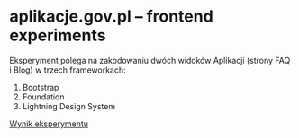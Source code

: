 # aplikacje.gov.pl – frontend experiments
Eksperyment polega na zakodowaniu dwóch widoków Aplikacji (strony FAQ i Blog) w trzech frameworkach:

1. Bootstrap
2. Foundation
3. Lightning Design System

[Wynik eksperymentu](https://kamilradziszewski.github.io/frontend-experiments/index.html)
